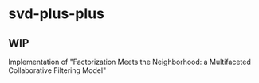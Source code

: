 # svd-plus-plus

## WIP

Implementation of "Factorization Meets the Neighborhood: a Multifaceted Collaborative Filtering Model"
